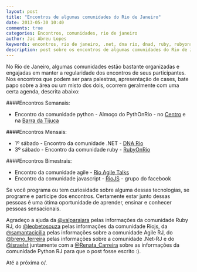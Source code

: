 ```yaml
---
layout: post
title: "Encontros de algumas comunidades do Rio de Janeiro"
date: 2013-05-30 10:40
comments: true
categories: Encontros, comunidades, rio de janeiro
author: Jac Abreu Lopes
keywords: encontros, rio de janeiro, .net, dna rio, dnad, ruby, rubyonrio, ruby rio, agile, rio agile, agile talks, rio js, rio javascript, python, pythonrio, python rio, toalhatech
description: post sobre os encontros de algumas comunidades do Rio de Janeiro
---
```


No Rio de Janeiro, algumas comunidades estão bastante organizadas e engajadas em manter a regularidade dos encontros de seus participantes. Nos encontros que podem ser para palestras, apresentação de cases, bate papo sobre a área ou um misto dos dois, ocorrem geralmente com uma certa agenda, descrita abaixo:
<!-- more -->

####Encontros Semanais:
*   Encontro da comunidade python - Almoço do PythOnRio - no [Centro](http://br.groups.yahoo.com/group/pythonrio/) e na [Barra da Tijuca](http://toalhatech.com/blog/2013/05/27/almoco-pythonrio-barra-da-tijuca/)

####Encontros Mensais:  
*   1º sábado - Encontro da comunidade .NET - [DNA Rio](https://twitter.com/dnario)    
*   3º sábado - Encontro da comunidade ruby - [RubyOnRio](https://twitter.com/rubyonrio)   

####Encontros Bimestrais:  
*   Encontro da comunidade agile - [Rio Agile Talks](http://rioagile.com.br/rio-agile-talks.html)  
*   Encontro da comunidade javascript - [RioJS](https://www.facebook.com/groups/riojs) - grupo do facebook

Se você programa ou tem curiosidade sobre alguma dessas tecnologias, se programe e participe dos encontros. Certamente estar junto dessas pessoas é uma ótima oportunidade de aprender, ensinar e conhecer pessoas sensacionais.

Agradeço a ajuda da [@valparajara](https://twitter.com/valparajara) pelas informações da comunidade Ruby RJ, do [@leobetosouza](https://twitter.com/leobetosouza) pelas informações da comunidade Riojs, da [@samantacicilia](https://twitter.com/samantacicilia) pelas informações sobre a comunidade Agile RJ, do [@breno_ferreira](https://twitter.com/breno_ferreira) pelas informações sobre a comunidade .Net-RJ e do [@israelst](https://twitter.com/israelst) juntamente com a [@Renata_Carreira](https://twitter.com/Renata_Carreira) sobre as informações da comunidade Python RJ para que o post fosse escrito :).

Até a próxima o/.


